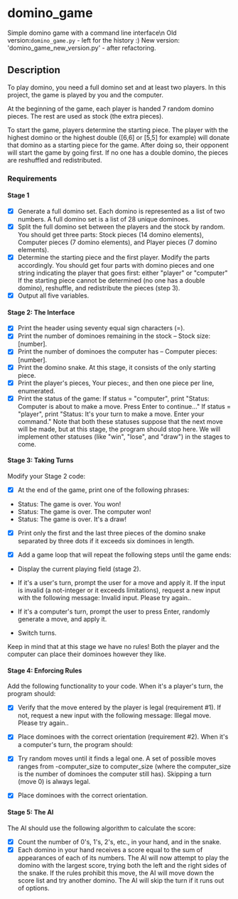 # domino_game
Simple domino game with a command line interface\n
Old version:`domino_game.py` - left for the history :)
New version: 'domino_game_new_version.py' - after refactoring.

## Description
To play domino, you need a full domino set and at least two players. In this project, the game is played by you and the computer.

At the beginning of the game, each player is handed 7 random domino pieces. The rest are used as stock (the extra pieces).

To start the game, players determine the starting piece. The player with the highest domino or the highest double ([6,6] or [5,5] for example) will donate that domino as a starting piece for the game. After doing so, their opponent will start the game by going first. If no one has a double domino, the pieces are reshuffled and redistributed.

### Requirements
#### Stage 1
- [x] Generate a full domino set. Each domino is represented as a list of two numbers. A full domino set is a list of 28 unique dominoes.
- [x] Split the full domino set between the players and the stock by random. You should get three parts: Stock pieces (14 domino elements), Computer pieces (7 domino elements), and Player pieces (7 domino elements).
- [x] Determine the starting piece and the first player. Modify the parts accordingly. You should get four parts with domino pieces and one string indicating the player that goes first: either "player" or "computer"
If the starting piece cannot be determined (no one has a double domino), reshuffle, and redistribute the pieces (step 3).
- [x] Output all five variables.
#### Stage 2: The Interface
- [x] Print the header using seventy equal sign characters (=).
- [x] Print the number of dominoes remaining in the stock – Stock size: [number].
- [x] Print the number of dominoes the computer has – Computer pieces: [number].
- [x] Print the domino snake. At this stage, it consists of the only starting piece.
- [x] Print the player's pieces, Your pieces:, and then one piece per line, enumerated.
- [x] Print the status of the game:
If status = "computer", print "Status: Computer is about to make a move. Press Enter to continue..."
If status = "player", print "Status: It's your turn to make a move. Enter your command."
Note that both these statuses suppose that the next move will be made, but at this stage, the program should stop here. We will implement other statuses (like "win", "lose", and "draw") in the stages to come.
#### Stage 3: Taking Turns
Modify your Stage 2 code:

- [x] At the end of the game, print one of the following phrases:
* Status: The game is over. You won!
* Status: The game is over. The computer won!
* Status: The game is over. It's a draw!

- [x] Print only the first and the last three pieces of the domino snake separated by three dots if it exceeds six dominoes in length.

- [x] Add a game loop that will repeat the following steps until the game ends:

* Display the current playing field (stage 2).

* If it's a user's turn, prompt the user for a move and apply it. If the input is invalid (a not-integer or it exceeds limitations), request a new input with the following message: Invalid input. Please try again..

* If it's a computer's turn, prompt the user to press Enter, randomly generate a move, and apply it.

* Switch turns.

Keep in mind that at this stage we have no rules! Both the player and the computer can place their dominoes however they like.
#### Stage 4: Enforcing Rules
Add the following functionality to your code. When it's a player's turn, the program should:

- [x] Verify that the move entered by the player is legal (requirement #1).
If not, request a new input with the following message: Illegal move. Please try again..
- [x] Place dominoes with the correct orientation (requirement #2).
When it's a computer's turn, the program should:

- [x] Try random moves until it finds a legal one.
A set of possible moves ranges from -computer_size to computer_size (where the computer_size is the number of dominoes the computer still has). Skipping a turn (move 0) is always legal.
- [x] Place dominoes with the correct orientation.
#### Stage 5: The AI
The AI should use the following algorithm to calculate the score:
- [x] Count the number of 0's, 1's, 2's, etc., in your hand, and in the snake.
- [x] Each domino in your hand receives a score equal to the sum of appearances of each of its numbers.
The AI will now attempt to play the domino with the largest score, trying both the left and the right sides of the snake. If the rules prohibit this move, the AI will move down the score list and try another domino. The AI will skip the turn if it runs out of options.
